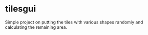 # tilesgui
Simple project on putting the tiles with various shapes randomly and calculating the remaining area.
